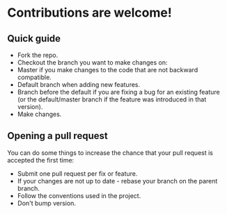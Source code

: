 # Contributions are welcome!

## Quick guide

* Fork the repo.
* Checkout the branch you want to make changes on:
* Master if you make changes to the code that are not backward compatible.
* Default branch when adding new features.
* Branch before the default if you are fixing a bug for an existing feature (or the default/master branch if the feature was introduced in that version).
* Make changes.

## Opening a pull request

You can do some things to increase the chance that your pull request is accepted the first time:

* Submit one pull request per fix or feature.
* If your changes are not up to date - rebase your branch on the parent branch.
* Follow the conventions used in the project.
* Don't bump version.

